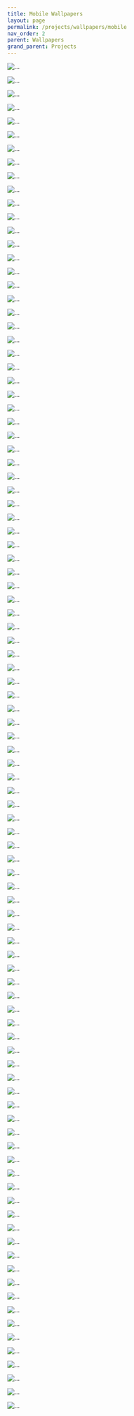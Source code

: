 ```yaml
---
title: Mobile Wallpapers
layout: page
permalink: /projects/wallpapers/mobile
nav_order: 2
parent: Wallpapers
grand_parent: Projects
---
```



![...][001]

![...][002]

![...][003]

![...][004]

![...][005]

![...][006]

![...][007]

![...][008]

![...][009]

![...][010]

![...][011]

![...][012]

![...][013]

![...][014]

![...][015]

![...][016]

![...][017]

![...][018]

![...][019]

![...][020]

![...][021]

![...][022]

![...][023]

![...][024]

![...][025]

![...][026]

![...][027]

![...][028]

![...][029]

![...][030]

![...][031]

![...][032]

![...][033]

![...][034]

![...][035]

![...][036]

![...][037]

![...][038]

![...][039]

![...][040]

![...][041]

![...][042]

![...][043]

![...][044]

![...][045]

![...][046]

![...][047]

![...][048]

![...][049]

![...][050]

![...][051]

![...][052]

![...][053]

![...][054]

![...][055]

![...][056]

![...][057]

![...][058]

![...][059]

![...][060]

![...][061]

![...][062]

![...][063]

![...][064]

![...][065]

![...][066]

![...][067]

![...][068]

![...][069]

![...][070]

![...][071]

![...][072]

![...][073]

![...][074]

![...][075]

![...][076]

![...][077]

![...][078]

![...][079]

![...][080]

![...][081]

![...][082]

![...][083]

![...][084]

![...][085]

![...][086]

![...][087]

![...][088]

![...][089]

![...][090]

![...][091]

![...][092]

![...][093]

![...][094]

![...][095]

![...][096]

![...][097]

![...][098]

![...][099]

[001]: https://github.com/ShitShowDevelopment/Wallpapers/blob/main/Mobile%2F001.jpg?

[002]: https://github.com/ShitShowDevelopment/Wallpapers/blob/main/Mobile%2F002.jpg?

[003]: https://github.com/ShitShowDevelopment/Wallpapers/blob/main/Mobile%2F003.jpg?

[004]: https://github.com/ShitShowDevelopment/Wallpapers/blob/main/Mobile%2F004.jpg?

[005]: https://github.com/ShitShowDevelopment/Wallpapers/blob/main/Mobile%2F005.jpg?

[006]: https://github.com/ShitShowDevelopment/Wallpapers/blob/main/Mobile%2F006.jpg?

[007]: https://github.com/ShitShowDevelopment/Wallpapers/blob/main/Mobile%2F007.jpg?

[008]: https://github.com/ShitShowDevelopment/Wallpapers/blob/main/Mobile%2F008.jpg?

[009]: https://github.com/ShitShowDevelopment/Wallpapers/blob/main/Mobile%2F009.jpg?

[010]: https://github.com/ShitShowDevelopment/Wallpapers/blob/main/Mobile%2F010.jpg?

[011]: https://github.com/ShitShowDevelopment/Wallpapers/blob/main/Mobile%2F011.jpg?

[012]: https://github.com/ShitShowDevelopment/Wallpapers/blob/main/Mobile%2F012.jpg?

[013]: https://github.com/ShitShowDevelopment/Wallpapers/blob/main/Mobile%2F013.jpg?

[014]: https://github.com/ShitShowDevelopment/Wallpapers/blob/main/Mobile%2F014.jpg?

[015]: https://github.com/ShitShowDevelopment/Wallpapers/blob/main/Mobile%2F015.jpg?

[016]: https://github.com/ShitShowDevelopment/Wallpapers/blob/main/Mobile%2F016.jpg?

[017]: https://github.com/ShitShowDevelopment/Wallpapers/blob/main/Mobile%2F017.jpg?

[018]: https://github.com/ShitShowDevelopment/Wallpapers/blob/main/Mobile%2F018.jpg?

[019]: https://github.com/ShitShowDevelopment/Wallpapers/blob/main/Mobile%2F019.jpg?

[020]: https://github.com/ShitShowDevelopment/Wallpapers/blob/main/Mobile%2F020.jpg?

[021]: https://github.com/ShitShowDevelopment/Wallpapers/blob/main/Mobile%2F021.jpg?

[022]: https://github.com/ShitShowDevelopment/Wallpapers/blob/main/Mobile%2F022.jpg?

[023]: https://github.com/ShitShowDevelopment/Wallpapers/blob/main/Mobile%2F023.jpg?

[024]: https://github.com/ShitShowDevelopment/Wallpapers/blob/main/Mobile%2F024.jpg?

[025]: https://github.com/ShitShowDevelopment/Wallpapers/blob/main/Mobile%2F025.jpg?

[026]: https://github.com/ShitShowDevelopment/Wallpapers/blob/main/Mobile%2F026.jpg?

[027]: https://github.com/ShitShowDevelopment/Wallpapers/blob/main/Mobile%2F027.jpg?

[028]: https://github.com/ShitShowDevelopment/Wallpapers/blob/main/Mobile%2F028.jpg?

[029]: https://github.com/ShitShowDevelopment/Wallpapers/blob/main/Mobile%2F029.jpg?

[030]: https://github.com/ShitShowDevelopment/Wallpapers/blob/main/Mobile%2F030.jpg?

[031]: https://github.com/ShitShowDevelopment/Wallpapers/blob/main/Mobile%2F031.jpg?

[032]: https://github.com/ShitShowDevelopment/Wallpapers/blob/main/Mobile%2F032.jpg?

[033]: https://github.com/ShitShowDevelopment/Wallpapers/blob/main/Mobile%2F033.jpg?

[034]: https://github.com/ShitShowDevelopment/Wallpapers/blob/main/Mobile%2F034.jpg?

[035]: https://github.com/ShitShowDevelopment/Wallpapers/blob/main/Mobile%2F035.jpg?

[036]: https://github.com/ShitShowDevelopment/Wallpapers/blob/main/Mobile%2F036.jpg?

[037]: https://github.com/ShitShowDevelopment/Wallpapers/blob/main/Mobile%2F037.jpg?

[038]: https://github.com/ShitShowDevelopment/Wallpapers/blob/main/Mobile%2F038.jpg?

[039]: https://github.com/ShitShowDevelopment/Wallpapers/blob/main/Mobile%2F039.jpg?

[040]: https://github.com/ShitShowDevelopment/Wallpapers/blob/main/Mobile%2F040.jpg?

[041]: https://github.com/ShitShowDevelopment/Wallpapers/blob/main/Mobile%2F041.jpg?

[042]: https://github.com/ShitShowDevelopment/Wallpapers/blob/main/Mobile%2F042.jpg?

[043]: https://github.com/ShitShowDevelopment/Wallpapers/blob/main/Mobile%2F043.jpg?

[044]: https://github.com/ShitShowDevelopment/Wallpapers/blob/main/Mobile%2F044.jpg?

[045]: https://github.com/ShitShowDevelopment/Wallpapers/blob/main/Mobile%2F045.jpg?

[046]: https://github.com/ShitShowDevelopment/Wallpapers/blob/main/Mobile%2F046.jpg?

[047]: https://github.com/ShitShowDevelopment/Wallpapers/blob/main/Mobile%2F047.jpg?

[048]: https://github.com/ShitShowDevelopment/Wallpapers/blob/main/Mobile%2F048.jpg?

[049]: https://github.com/ShitShowDevelopment/Wallpapers/blob/main/Mobile%2F049.jpg?

[050]: https://github.com/ShitShowDevelopment/Wallpapers/blob/main/Mobile%2F050.jpg?

[051]: https://github.com/ShitShowDevelopment/Wallpapers/blob/main/Mobile%2F051.jpg?

[052]: https://github.com/ShitShowDevelopment/Wallpapers/blob/main/Mobile%2F052.jpg?

[053]: https://github.com/ShitShowDevelopment/Wallpapers/blob/main/Mobile%2F053.jpg?

[054]: https://github.com/ShitShowDevelopment/Wallpapers/blob/main/Mobile%2F054.jpg?

[055]: https://github.com/ShitShowDevelopment/Wallpapers/blob/main/Mobile%2F055.jpg?

[056]: https://github.com/ShitShowDevelopment/Wallpapers/blob/main/Mobile%2F056.jpg?

[057]: https://github.com/ShitShowDevelopment/Wallpapers/blob/main/Mobile%2F057.jpg?

[058]: https://github.com/ShitShowDevelopment/Wallpapers/blob/main/Mobile%2F058.jpg?

[059]: https://github.com/ShitShowDevelopment/Wallpapers/blob/main/Mobile%2F059.jpg?

[060]: https://github.com/ShitShowDevelopment/Wallpapers/blob/main/Mobile%2F060.jpg?

[061]: https://github.com/ShitShowDevelopment/Wallpapers/blob/main/Mobile%2F061.jpg?

[062]: https://github.com/ShitShowDevelopment/Wallpapers/blob/main/Mobile%2F062.jpg?

[063]: https://github.com/ShitShowDevelopment/Wallpapers/blob/main/Mobile%2F063.jpg?

[064]: https://github.com/ShitShowDevelopment/Wallpapers/blob/main/Mobile%2F064.jpg?

[065]: https://github.com/ShitShowDevelopment/Wallpapers/blob/main/Mobile%2F065.jpg?

[066]: https://github.com/ShitShowDevelopment/Wallpapers/blob/main/Mobile%2F066.jpg?

[067]: https://github.com/ShitShowDevelopment/Wallpapers/blob/main/Mobile%2F067.jpg?

[068]: https://github.com/ShitShowDevelopment/Wallpapers/blob/main/Mobile%2F068.jpg?

[069]: https://github.com/ShitShowDevelopment/Wallpapers/blob/main/Mobile%2F069.jpg?

[070]: https://github.com/ShitShowDevelopment/Wallpapers/blob/main/Mobile%2F070.jpg?

[071]: https://github.com/ShitShowDevelopment/Wallpapers/blob/main/Mobile%2F071.jpg?

[072]: https://github.com/ShitShowDevelopment/Wallpapers/blob/main/Mobile%2F072.jpg?

[073]: https://github.com/ShitShowDevelopment/Wallpapers/blob/main/Mobile%2F073.jpg?

[074]: https://github.com/ShitShowDevelopment/Wallpapers/blob/main/Mobile%2F074.jpg?

[075]: https://github.com/ShitShowDevelopment/Wallpapers/blob/main/Mobile%2F075.jpg?

[076]: https://github.com/ShitShowDevelopment/Wallpapers/blob/main/Mobile%2F076.jpg,

[077]: https://github.com/ShitShowDevelopment/Wallpapers/blob/main/Mobile%2F077.jpg?

[078]: https://github.com/ShitShowDevelopment/Wallpapers/blob/main/Mobile%2F078.jpg?

[079]: https://github.com/ShitShowDevelopment/Wallpapers/blob/main/Mobile%2F079.jpg?

[080]: https://github.com/ShitShowDevelopment/Wallpapers/blob/main/Mobile%2F080.jpg?

[081]: https://github.com/ShitShowDevelopment/Wallpapers/blob/main/Mobile%2F081.jpg?

[082]: https://github.com/ShitShowDevelopment/Wallpapers/blob/main/Mobile%2F082.jpg?

[083]: https://github.com/ShitShowDevelopment/Wallpapers/blob/main/Mobile%2F083.jpg?

[084]: https://github.com/ShitShowDevelopment/Wallpapers/blob/main/Mobile%2F084.jpg?

[085]: https://github.com/ShitShowDevelopment/Wallpapers/blob/main/Mobile%2F085.jpg?

[086]: https://github.com/ShitShowDevelopment/Wallpapers/blob/main/Mobile%2F086.jpg?

[087]: https://github.com/ShitShowDevelopment/Wallpapers/blob/main/Mobile%2F087.jpg?

[088]: https://github.com/ShitShowDevelopment/Wallpapers/blob/main/Mobile%2F087.jpg?

[089]: https://github.com/ShitShowDevelopment/Wallpapers/blob/main/Mobile%2F089.jpg?

[090]: https://github.com/ShitShowDevelopment/Wallpapers/blob/main/Mobile%2F090.jpg?

[091]: https://github.com/ShitShowDevelopment/Wallpapers/blob/main/Mobile%2F091.jpg?

[092]: https://github.com/ShitShowDevelopment/Wallpapers/blob/main/Mobile%2F092.jpg?

[093]: https://github.com/ShitShowDevelopment/Wallpapers/blob/main/Mobile%2F093.jpg?

[094]: https://github.com/ShitShowDevelopment/Wallpapers/blob/main/Mobile%2F094.jpg?

[095]: https://github.com/ShitShowDevelopment/Wallpapers/blob/main/Mobile%2F095.jpg?

[096]: https://github.com/ShitShowDevelopment/Wallpapers/blob/main/Mobile%2F096.jpg?

[097]: https://github.com/ShitShowDevelopment/Wallpapers/blob/main/Mobile%2F096.jpg?

[098]: https://github.com/ShitShowDevelopment/Wallpapers/blob/main/Mobile%2F098.jpg?

[099]: https://github.com/ShitShowDevelopment/Wallpapers/blob/main/Mobile%2F099.jpg?
